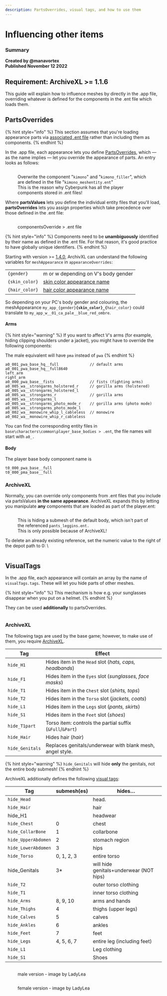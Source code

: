 ```yaml
---
description: PartsOverrides, visual tags, and how to use them
---
```


# Influencing other items

### Summary <a href="#summary" id="summary"></a>

**Created by @manavortex**\
**Published November 12 2022**

## Requirement: ArchiveXL >= 1.1.6

This guide will explain how to influence meshes by directly in the .app file, overriding whatever is defined for the components in the .ent file which loads them.

## PartsOverrides

{% hint style="info" %}
This section assumes that you're loading appearance parts via [associated .ent file](adding-new-items/#mesh\_entity.ent) rather than including them as components.
{% endhint %}

In the .app file, each appearance lets you define [PartsOverrides](adding-new-items/#appearance.app), which — as the name implies — let you override the appearance of parts. An entry looks as follows:

<figure><img src="../../.gitbook/assets/parts_values_parts_overrides.png" alt=""><figcaption><p>Overwrite the component "<code>kimono</code>" and "<code>kimono_filler</code>", which are defined in the file "<code>kimono_meshentity.ent</code>"<br>This is the reason why Cyberpunk has all the player components stored in .ent files!</p></figcaption></figure>

Where **partsValues** lets you define the individual entity files that you'll load, **partsOverrides** lets you assign properties which take precedence over those defined in the .ent file:

<figure><img src="../../.gitbook/assets/partsOverrides2.png" alt=""><figcaption><p>componentsOverride > .ent file</p></figcaption></figure>

{% hint style="info" %}
Components need to be **unambiguously** identified by their name as defined in the .ent file. For that reason, it's good practice to have globally unique identifiers.&#x20;
{% endhint %}

Starting with version >= [1.4.0](https://github.com/psiberx/cp2077-archive-xl/releases/tag/v1.4.0-rc2), ArchivXL can understand the following variables for `meshAppearance` in `appearanceOverrides`:

|                |                                                                                                                                    |
| -------------- | ---------------------------------------------------------------------------------------------------------------------------------- |
| `{gender}`     | m or w depending on V's body gender                                                                                                |
| `{skin_color}` | [skin color appearance name](../../modding-know-how/references-lists-and-overviews/cheat-sheet-face-and-skin/#skin-tones-by-index) |
| `{hair_color}` | [hair color appearance name](../../modding-know-how/references-lists-and-overviews/hair.md#name-in-files-by-index)                 |

So depending on your PC's body gender and colouring, the meshAppearance `my_app_{gender}`**`{skin_color}_{`**`hair_color}` could translate to `my_app_w__01_ca_pale__blue_red_ombre`.

#### Arms

{% hint style="warning" %}
If you want to affect V's arms (for example, hiding clipping shoulders under a jacket), you might have to override the following components:

The male equivalent will have `pma` instead of `pwa`
{% endhint %}

```
a0_001_pwa_base_hq__full              // default arms
a0_001_pwa_base_hq__full8640          
left_arm                              
right_arm                             
a0_000_pwa_base__fists                // fists (fighting arms)
a0_005_wa__strongarms_holstered_r     // gorilla arms (holstered)
a0_005_wa__strongarms_holstered_l    
a0_005_wa__strongarms_r               // gorilla arms
a0_005_wa__strongarms_l
a0_005_wa__strongarms_photo_mode_r    // gorilla arms (photo mode)
a0_005_wa__strongarms_photo_mode_l
a0_002_wa__monowire_whip_l_cableless  // monowire
a0_002_wa__monowire_whip_r_cableless
```

You can find the corresponding entity files in `base\characters\common\player_base_bodies > .ent`, the file names will start with `a0_.`

#### Body

The player base body component name is

```
t0_000_pwa_base__full
t0_000_pma_base__full
```



### ArchiveXL

Normally, you can override only components from .ent files that you include via partsValues **in the same appearance**. ArchiveXL expands this by letting you manipulate **any** components that are loaded as part of the player.ent:

<figure><img src="../../.gitbook/assets/partsOverrides3.png" alt=""><figcaption><p>This is hiding a submesh of the default body, which isn't part of the referenced <code>pants_leggins.ent.</code><br>This is only possible because of ArchiveXL!</p></figcaption></figure>

To delete an already existing reference, set the numeric value to the right of the depot path to 0: \


<figure><img src="../../.gitbook/assets/archive_xl_remove_reference.png" alt=""><figcaption></figcaption></figure>

## VisualTags

In the .app file, each appearance will contain an array by the name of `visualTags.tags`. These will let you hide parts of other meshes.

{% hint style="info" %}
This mechanism is how e.g. your sunglasses disappear when you put on a helmet.
{% endhint %}

They can be used **additionally** to partsOverrides.

<figure><img src="../../.gitbook/assets/visual_tags_preview.png" alt=""><figcaption></figcaption></figure>

### ArchiveXL

The following tags are used by the base game; however, to make use of them, you require [ArchiveXL](https://github.com/psiberx/cp2077-archive-xl).&#x20;

| Tag             | Effect                                                    |
| --------------- | --------------------------------------------------------- |
| `hide_H1`       | Hides item in the `Head` slot (_hats, caps, headbands_)   |
| `hide_F1`       | Hides item in the `Eyes` slot (_sunglasses, face masks_)  |
| `hide_T1`       | Hides item in the `Chest` slot (_shirts, tops_)           |
| `hide_T2`       | Hides item in the `Torso` slot (_jackets, coats_)         |
| `hide_L1`       | Hides item in the `Legs` slot (_pants, skirts_)           |
| `hide_S1`       | Hides item in the `Feet` slot (_shoes_)                   |
| `hide_T1part`   | Torso item: controls the partial suffix (`&Full`/`&Part`) |
| `hide_Hair`     | Hides hair (_hair_)                                       |
| `hide_Genitals` | Replaces genitals/underwear with blank mesh, angel style. |

{% hint style="warning" %}
`hide_Genitals` will hide **only** the genitals, not the entire body submesh!
{% endhint %}

ArchiveXL additionally defines the following [visual tags](https://github.com/psiberx/cp2077-archive-xl#adding-visual-tags):

| Tag                 | submesh(es) | hides…                                  |
| ------------------- | ----------- | --------------------------------------- |
| `hide_Head`         |             | head.                                   |
| `hide_Hair`         |             | hair                                    |
| hide\_H1            |             | headwear                                |
| `hide_Chest`        | 0           | chest                                   |
| `hide_CollarBone`   | 1           | collarbone                              |
| `hide_UpperAbdomen` | 2           | stomach region                          |
| `hide_LowerAbdomen` | 3           | hips                                    |
| `hide_Torso`        | 0, 1, 2, 3  | entire torso                            |
| hide\_Genitals      | 3\*         | will hide genitals+underwear (NOT hips) |
| `hide_T2`           |             | outer torso clothing                    |
| `hide_T1`           |             | inner torso clothing                    |
| `hide_Arms`         | 8, 9, 10    | arms and hands                          |
| `hide_Thighs`       | 4           | thighs (upper legs)                     |
| `hide_Calves`       | 5           | calves                                  |
| `hide_Ankles`       | 6           | ankles                                  |
| `hide_Feet`         | 7           | feet                                    |
| `hide_Legs`         | 4, 5, 6, 7  | entire leg (including feet)             |
| `hide_L1`           |             | Leg clothing                            |
| `hide_S1`           |             | Shoes                                   |





<div>

<figure><img src="../../.gitbook/assets/archiveXl_bodyparts_cheatsheet_ref_ladylea_mV.png" alt=""><figcaption><p>male version - image by LadyLea</p></figcaption></figure>

 

<figure><img src="../../.gitbook/assets/archiveXl_bodyparts_cheatsheet_ref_ladylea_fV.png" alt=""><figcaption><p>female version - image by LadyLea</p></figcaption></figure>

</div>



